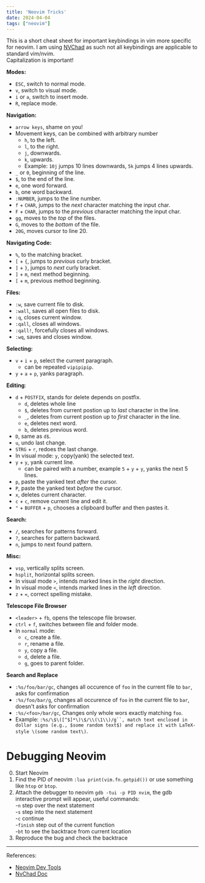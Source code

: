 ```yaml
---
title: 'Neovim Tricks'
date: 2024-04-04 
tags: ["neovim"]
---
```


This is a short cheat sheet for important keybindings in vim more specific for neovim. I am using [NVChad](https://nvchad.com/) as such not all keybindings are applicable to standard vim/nvim.  
Capitalization is important!

**Modes:**  
- `ESC`, switch to normal mode.
-  `v`, switch to visual mode.
- `i` or `a`, switch to insert mode. 
- `R`, replace mode. 

**Navigation:**  
- `arrow keys`, shame on you!
- Movement keys, can be combined with arbitrary number
    - `h`, to the left.
    - `l`, to the right.
    - `j`, downwards.
    - `k`, upwards.
    - Example: `10j` jumps 10 lines downwards, `5k` jumps 4 lines upwards.
- `_` or `0`, beginning of the line.
- `$`, to the end of the line.
- `e`, one word forward.
- `b`, one word backward.
- `:NUMBER`, jumps to the line number.
- `f` + `CHAR`, jumps to the *next* character matching the input char.
- `F` + `CHAR`, jumps to the *previous* character matching the input char. 
- `gg`, moves to the *top* of the files.
- `G`, moves to the *bottom* of the file.
- `20G`, moves cursor to line 20.


**Navigating Code:**  
- `%`, to the matching bracket.
- `[` + `{`, jumps to *previous* curly bracket.
- `]` + `}`, jumps to *next* curly bracket.
- `]` + `m`, next method beginning.
- `[` + `m`, previous method beginning.

**Files:**  
- `:w`, save current file to disk.
- `:wall`, saves all open files to disk.
- `:q`, closes current window.
- `:qall`, closes all windows.
- `:qall!`, forcefully closes all windows.
- `:wq`, saves and closes window.

**Selecting:**
- `v` + `i` + `p`, select the current paragraph.
    - can be repeated `vipipipip`.
- `y` + `a` + `p`, yanks paragraph.

**Editing**:  
- `d` + `POSTFIX`, stands for delete depends on postfix.
    - `d`, deletes whole line 
    - `$`, deletes from current postion up to *last* character in the line.
    - `_`, deletes from current postion up to *first* character in the line.
    - `e`, deletes next word.
    - `b`, deletes previous word.
- `D`, same as `d$`.
- `u`, undo last change.
- `STRG` + `r`, redoes the last change.
- In visual mode: `y`, copy(yank) the selected text.
- `y` + `y`, yank current line.
    - can be paired with a number, example `5` + `y` + `y`, yanks the next 5 lines.
- `p`, paste the yanked text *after* the cursor.
- `P`, paste the yanked text *before* the cursor.
- `x`, deletes current character.
- `c` + `c`, remove current line and edit it. 
- `"` + `BUFFER` + `p`, chooses a clipboard buffer and then pastes it.

**Search:**  
- `/`, searches for patterns forward.
- `?`, searches for pattern backward.
- `n`, jumps to next found pattern.

**Misc:**  
- `vsp`, vertically splits screen.
- `hsplit`, horizontal splits screen.
- In visual mode `>`, intends marked lines in the *right* direction.
- In visual mode `<`, intends marked lines in the *left* direction.
- `z` + `=`, correct spelling mistake.

**Telescope File Browser**
- `<leader>` + `fb`, opens the telescope file browser.
- `ctrl` + `f`, switches between file and folder mode.
- In `normal` mode:
    - `c`, create a file.
    - `r`, rename a file.
    - `y`, copy a file.
    - `d`, delete a file.
    - `g`, goes to parent folder.

**Search and Replace**
- `:%s/foo/bar/gc`, changes all occurence of `foo` in the current file to `bar`, asks for confirmation
- `:%s/foo/bar/g`, changes all occurence of `foo` in the current file to `bar`, doesn't asks for confirmation
- `:%s/<foo>/bar/gc`, Changes only whole wors exactly matching `foo`.
- Example: `:%s/\$\([^$]*\)\$/\\(\1\\)/g``, match text enclosed in dollar signs (e.g., $some random text$) and replace it with LaTeX-style \(some random text\)`.

# Debugging Neovim 

0. Start Neovim
1. Find the PID of neovim `:lua print(vim.fn.getpid())` or use something like `htop` or `btop`.
2. Attach the debugger to neovim `gdb -tui -p PID nvim`, the gdb interactive prompt will appear, useful commands:  
    -`n` step over the next statement   
    -`s` step into the next statement   
    -`c` continue   
    -`finish` step out of the current function   
    -`bt` to see the backtrace from current location   
3. Reproduce the bug and check the backtrace 

----
References:
- [Neovim Dev Tools](https://neovim.io/doc/user/dev_tools.html)
- [NvChad Doc](https://nvchad.com/)
